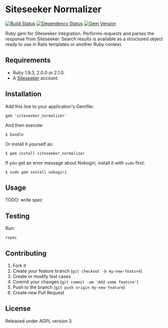 # Siteseeker Normalizer

[![Build Status](https://travis-ci.org/malmostad/siteseeker_normalizer.png)](https://travis-ci.org/malmostad/siteseeker_normalizer) [![Dependency Status](https://gemnasium.com/malmostad/siteseeker_normalizer.png)](https://gemnasium.com/malmostad/siteseeker_normalizer) [![Gem Version](https://badge.fury.io/rb/siteseeker_normalizer.png)](http://badge.fury.io/rb/siteseeker_normalizer)

Ruby gem for Siteseeker integration. Performs requests and parses the response from Siteseeker. Search results is available as a structured object ready to use in Rails templates or another Ruby context.

## Requirements
* Ruby 1.9.3, 2.0.0 or 2.1.0.
* A [Siteseeker](http://www.siteseeker.se/) account.

## Installation

Add this line to your application's Gemfile:

    gem 'siteseeker_normalizer'

And then execute:

    $ bundle

Or install it yourself as:

    $ gem install siteseeker_normalizer

If you get an error message about Nokogiri, install it with `sudo` first:

    $ sudo gem install nokogiri

## Usage

TODO: write spec

## Testing
Run:

    rspec

## Contributing

1. Fork it
2. Create your feature branch (`git checkout -b my-new-feature`)
3. Create or modify test cases
4. Commit your changes (`git commit -am 'Add some feature'`)
5. Push to the branch (`git push origin my-new-feature`)
6. Create new Pull Request

## License
Released under AGPL version 3.
